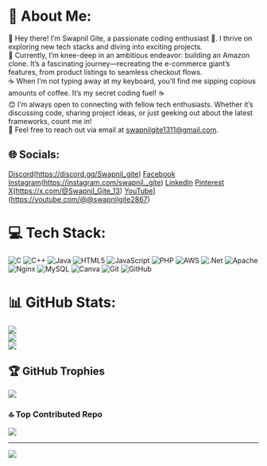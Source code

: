 # 💫 About Me:
👋 Hey there! I’m Swapnil Gite, a passionate coding enthusiast 🚀. I thrive on exploring new tech stacks and diving into exciting projects.<br>🛒 Currently, I’m knee-deep in an ambitious endeavor: building an Amazon clone. It’s a fascinating journey—recreating the e-commerce giant’s features, from product listings to seamless checkout flows.<br>☕ When I’m not typing away at my keyboard, you’ll find me sipping copious amounts of coffee. It’s my secret coding fuel! ☕<br>😊 I’m always open to connecting with fellow tech enthusiasts. Whether it’s discussing code, sharing project ideas, or just geeking out about the latest frameworks, count me in!<br>📧 Feel free to reach out via email at swapnilgite1311@gmail.com.


## 🌐 Socials:
[Discord](https://img.shields.io/badge/Discord-%237289DA.svg?logo=discord&logoColor=white)(https://discord.gg/Swapnil_gite) [Facebook](https://img.shields.io/badge/Facebook-%231877F2.svg?logo=Facebook&logoColor=white) [Instagram](https://img.shields.io/badge/Instagram-%23E4405F.svg?logo=Instagram&logoColor=white)(https://instagram.com/swapnil._gite) [LinkedIn](https://img.shields.io/badge/LinkedIn-%230077B5.svg?logo=linkedin&logoColor=white) [Pinterest](https://img.shields.io/badge/Pinterest-%23E60023.svg?logo=Pinterest&logoColor=white) [X](https://img.shields.io/badge/X-black.svg?logo=X&logoColor=white)(https://x.com/@Swapnil_Gite_13) [YouTube](https://img.shields.io/badge/YouTube-%23FF0000.svg?logo=YouTube&logoColor=white)](https://youtube.com/@@swapnilgite2867) 

# 💻 Tech Stack:
![C](https://img.shields.io/badge/c-%2300599C.svg?style=for-the-badge&logo=c&logoColor=white) ![C++](https://img.shields.io/badge/c++-%2300599C.svg?style=for-the-badge&logo=c%2B%2B&logoColor=white) ![Java](https://img.shields.io/badge/java-%23ED8B00.svg?style=for-the-badge&logo=openjdk&logoColor=white) ![HTML5](https://img.shields.io/badge/html5-%23E34F26.svg?style=for-the-badge&logo=html5&logoColor=white) ![JavaScript](https://img.shields.io/badge/javascript-%23323330.svg?style=for-the-badge&logo=javascript&logoColor=%23F7DF1E) ![PHP](https://img.shields.io/badge/php-%23777BB4.svg?style=for-the-badge&logo=php&logoColor=white) ![AWS](https://img.shields.io/badge/AWS-%23FF9900.svg?style=for-the-badge&logo=amazon-aws&logoColor=white) ![.Net](https://img.shields.io/badge/.NET-5C2D91?style=for-the-badge&logo=.net&logoColor=white) ![Apache](https://img.shields.io/badge/apache-%23D42029.svg?style=for-the-badge&logo=apache&logoColor=white) ![Nginx](https://img.shields.io/badge/nginx-%23009639.svg?style=for-the-badge&logo=nginx&logoColor=white) ![MySQL](https://img.shields.io/badge/mysql-4479A1.svg?style=for-the-badge&logo=mysql&logoColor=white) ![Canva](https://img.shields.io/badge/Canva-%2300C4CC.svg?style=for-the-badge&logo=Canva&logoColor=white) ![Git](https://img.shields.io/badge/git-%23F05033.svg?style=for-the-badge&logo=git&logoColor=white) ![GitHub](https://img.shields.io/badge/github-%23121011.svg?style=for-the-badge&logo=github&logoColor=white)
# 📊 GitHub Stats:
![](https://github-readme-stats.vercel.app/api?username=SwapnilGite1311&theme=vision-friendly-dark&hide_border=false&include_all_commits=false&count_private=false)<br/>
![](https://github-readme-streak-stats.herokuapp.com/?user=SwapnilGite1311&theme=vision-friendly-dark&hide_border=false)<br/>
![](https://github-readme-stats.vercel.app/api/top-langs/?username=SwapnilGite1311&theme=vision-friendly-dark&hide_border=false&include_all_commits=false&count_private=false&layout=compact)

## 🏆 GitHub Trophies
![](https://github-profile-trophy.vercel.app/?username=SwapnilGite1311&theme=radical&no-frame=false&no-bg=true&margin-w=4)

### 🔝 Top Contributed Repo
![](https://github-contributor-stats.vercel.app/api?username=SwapnilGite1311&limit=5&theme=dark&combine_all_yearly_contributions=true)

---
[![](https://visitcount.itsvg.in/api?id=SwapnilGite1311&icon=0&color=8)](https://visitcount.itsvg.in)

<!-- Proudly created with GPRM ( https://gprm.itsvg.in ) -->
